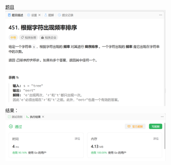 [题目](https://leetcode.cn/problems/sort-characters-by-frequency/)
![pic](img.png)
结果：
![pic](result.png)